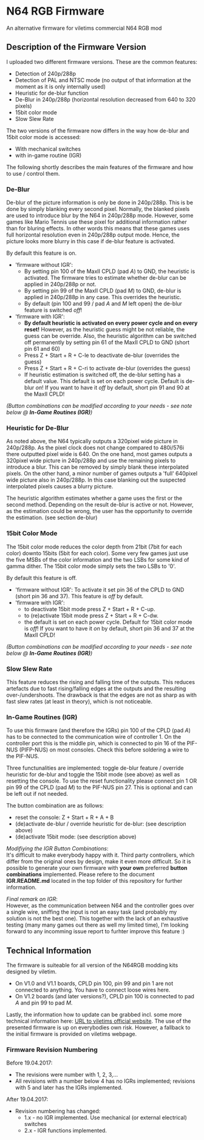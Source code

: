 # N64 RGB Firmware
An alternative firmware for viletims commercial N64 RGB mod


## Description of the Firmware Version

I uploaded two different firmware versions. These are the common features:
- Detection of 240p/288p
- Detection of PAL and NTSC mode (no output of that information at the moment as it is only internally used)
- Heuristic for de-blur function
- De-Blur in 240p/288p (horizontal resolution decreased from 640 to 320 pixels)
- 15bit color mode
- Slow Slew Rate

The two versions of the firmware now differs in the way how de-blur and 15bit color mode is accessed:
- With mechanical switches
- with in-game routine (IGR)

The following shortly describes the main features of the firmware and how to use / control them.


### De-Blur

De-blur of the picture information is only be done in 240p/288p. This is be done by simply blanking every second pixel. Normally, the blanked pixels are used to introduce blur by the N64 in 240p/288p mode. However, some games like Mario Tennis use these pixel for additional information rather than for bluring effects. In other words this means that these games uses full horizontal resolution even in 240p/288p output mode. Hence, the picture looks more blurry in this case if de-blur feature is activated.

By default this feature is on.
- 'firmware without IGR':
  * By setting pin 100 of the MaxII CPLD (pad *A*) to GND, the heuristic is activated. The firmware tries to estimate whether de-blur can be applied in 240p/288p or not.
  * By setting pin 99 of the MaxII CPLD (pad *M*) to GND, de-blur is applied in 240p/288p in any case. This overrides the heuristic.
  * By default (pin 100 and 99 / pad *A* and *M* left open) the de-blur feature is switched *off*!
- 'firmware with IGR':
  * **By default heuristic is activated on every power cycle and on every reset!** However, as the heuristic guess might be not reliable, the guess can be override. Also, the heuristic algorithm can be switched off permanently by setting pin 61 of the MaxII CPLD to GND (short pin 61 and 60)
  * Press Z + Start + R + C-le to deactivate de-blur (overrides the guess)
  * Press Z + Start + R + C-ri to activate de-blur (overrides the guess)
  * If heuristic estimation is switched off, the de-blur setting has a default value. This default is set on each power cycle. Default is de-blur *on*! If you want to have it *off* by default, short pin 91 and 90 at the MaxII CPLD!

_(Button combinations can be modified according to your needs - see note below @ **In-Game Routines (IGR)**)_

### Heuristic for De-Blur

As noted above, the N64 typically outputs a 320pixel wide picture in 240p/288p. As the pixel clock does not change compared to 480i/576i there outputted pixel wide is 640.
On the one hand, most games outputs a 320pixel wide picture in 240p/288p and use the remaining pixels to introduce a blur. This can be removed by simply blank these interpolated pixels.
On the other hand, a minor number of games outputs a 'full' 640pixel wide picture also in 240p/288p. In this case blanking out the suspected interpolated pixels causes a blurry picture.

The heuristic algorithm estimates whether a game uses the first or the second method. Depending on the result de-blur is active or not. However, as the estimation could be wrong, the user has the opportunity to override the estimation. (see section de-blur)


### 15bit Color Mode

The 15bit color mode reduces the color depth from 21bit (7bit for each color) downto 15bits (5bit for each color). Some very few games just use the five MSBs of the color information and the two LSBs for some kind of gamma dither. The 15bit color mode simply sets the two LSBs to '0'.

By default this feature is off.
- 'firmware without IGR': To activate it set pin 36 of the CPLD to GND (short pin 36 and 37). This feature is *off* by default.
- 'firmware with IGR':
  * to deactivate 15bit mode press Z + Start + R + C-up.
  * to (re)activate 15bit mode press Z + Start + R + C-dw.
  * the default is set on each power cycle. Default for 15bit color mode is *off*! If you want to have it *on* by default, short pin 36 and 37 at the MaxII CPLD!

_(Button combinations can be modified according to your needs - see note below @ **In-Game Routines (IGR)**)_

### Slow Slew Rate

This feature reduces the rising and falling time of the outputs. This reduces artefacts due to fast rising/falling edges at the outputs and the resulting over-/undershoots. The drawback is that the edges are not as sharp as with fast slew rates (at least in theory), which is not noticeable.


### In-Game Routines (IGR)

To use this firmware (and therefore the IGRs) pin 100 of the CPLD (pad *A*) has to be connected to the communication wire of controller 1. On the controller port this is the middle pin, which is connected to pin 16 of the PIF-NUS (PIFP-NUS) on most consoles. Check this before soldering a wire to the PIF-NUS.

Three functunalities are implemented: toggle de-blur feature / override heuristic for de-blur and toggle the 15bit mode (see above) as well as resetting the console. To use the reset functionality please connect pin 1 OR pin 99 of the CPLD (pad *M*) to the PIF-NUS pin 27. This is optional and can be left out if not needed.

The button combination are as follows:

- reset the console: Z + Start + R + A + B
- (de)activate de-blur / override heuristic for de-blur: (see description above)
- (de)activate 15bit mode: (see description above)

_Modifiying the IGR Button Combinations_:  
It's difficult to make everybody happy with it. Third party controllers, which differ from the original ones by design, make it even more difficult. So it is possible to generate your own firmware with **your own** preferred **button combinations** implemented. Please refere to the document **IGR.README.md** located in the top folder of this repository for further information.

_Final remark on IGR_:  
However, as the communication between N64 and the controller goes over a single wire, sniffing the input is not an easy task (and probably my solution is not the best one). This together with the lack of an exhaustive testing (many many games out there as well my limited time), I'm looking forward to any incomming issue report to furhter improve this feature :)


## Technical Information

The firmware is suiteable for all version of the N64RGB modding kits designed by viletim.
- On V1.0 and V1.1 boards, CPLD pin 100, pin 99 and pin 1 are not connected to anything. You have to connect loose wires here.
- On V1.2 boards (and later versions?), CPLD pin 100 is connected to pad *A* and pin 99 to pad *M*.


Lastly, the information how to update can be grabbed incl. some more technical information here: [URL to viletims official website](http://etim.net.au/n64rgb/tech/). The use of the presented firmware is up on everybodies own risk. However, a fallback to the initial firmware is provided on viletims webpage.


### Firmware Revision Numbering

Before 19.04.2017:
- The revisions were number with 1, 2, 3,...
- All revisions with a number below 4 has no IGRs implemented; revisions with 5 and later has the IGRs implemented.

After 19.04.2017:
- Revision numbering has changed:
  * 1.x - no IGR implemented. Use mechanical (or external electrical) switches
  * 2.x - IGR functions implemented.
